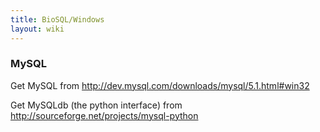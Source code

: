 ```yaml
---
title: BioSQL/Windows
layout: wiki
---
```


### MySQL

Get MySQL from <http://dev.mysql.com/downloads/mysql/5.1.html#win32>

Get MySQLdb (the python interface) from
<http://sourceforge.net/projects/mysql-python>
